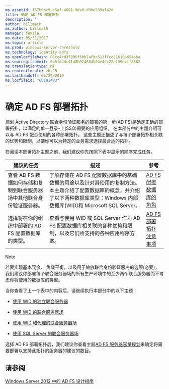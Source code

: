 ```yaml
---
ms.assetid: f67b0bc9-e5af-4891-9da0-d9be539af42d
title: 确定 AD FS 部署拓扑
description: ''
author: billmath
ms.author: billmath
manager: femila
ms.date: 05/31/2017
ms.topic: article
ms.prod: windows-server-threshold
ms.technology: identity-adfs
ms.openlocfilehash: 06cc4bd37905f6bb7afbc513ffce216104654aba
ms.sourcegitcommit: 0b5fd4dc4148b92480db04e4dc22e139dcff8582
ms.translationtype: MT
ms.contentlocale: zh-CN
ms.lasthandoff: 05/24/2019
ms.locfileid: "66191483"
---
```

# <a name="determine-your-ad-fs-deployment-topology"></a>确定 AD FS 部署拓扑

规划 Active Directory 联合身份验证服务的部署的第一步\(AD FS\)是确定正确的部署拓扑，以满足的单一登录\-上\(SSO\)需要的应用组织。 在本部分中的主题介绍可以与 AD FS 配合使用的各种部署拓扑。 这些主题还描述了与每个部署拓扑相关联的优势和限制，以便你可以为特定的业务需求选择最合适的拓扑。  
  
在阅读本部署拓扑主题之前，我们建议你先按照下表中显示的顺序完成任务。  
  
|建议的任务|描述|参考|  
|--------------------|---------------|-------------|  
|查看 AD FS 数据如何存储和复制到联合服务器场中其他联合身份验证服务器。|了解存储在 AD FS 配置数据库中的基础数据的用途以及针对其使用的复制方法。 本主题介绍了配置数据库的概念，并介绍了以下两种数据库类型：Windows 内部数据库\(WID\)和 Microsoft SQL Server。|[AD FS 配置数据库的角色](../../ad-fs/technical-reference/The-Role-of-the-AD-FS-Configuration-Database.md)|  
|选择将在你的组织中部署的 AD FS 配置数据库的类型。|查看与使用 WID 或 SQL Server 作为 AD FS 配置数据库相关联的各种优势和限制，以及它们所支持的各种应用程序方案。|[AD FS 部署拓扑注意事项](AD-FS-Deployment-Topology-Considerations.md)|  
  
> [!NOTE]  
> 若要实现基本冗余、 负载平衡，以及用于缩放联合身份验证服务的选项\(必要\)，我们建议你部署每个联合服务器场的所有生产环境中的至少两个联合服务器而不考虑你将使用的数据库的类型。  
  
当你查看了上一个表中的内容后，请继续执行本部分中的以下主题：  
  
-   [使用 WID 的独立联合服务器](Stand-Alone-Federation-Server-Using-WID.md)  
  
-   [使用 WID 的联合服务器场](Federation-Server-Farm-Using-WID-2012.md)  
  
-   [使用 WID 和代理的联合服务器场](Federation-Server-Farm-Using-WID-and-Proxies-2012.md)  
  
-   [使用 SQL Server 的联合服务器场](Federation-Server-Farm-Using-SQL-Server-2012.md)  
  
选择 AD FS 部署拓扑后，我们建议你查看主题[AD FS 服务器容量规划](Planning-for-AD-FS-Server-Capacity.md)来确定将需要部署以支持此拓扑的服务器的建议的数目。  
  
## <a name="see-also"></a>请参阅
[Windows Server 2012 中的 AD FS 设计指南](AD-FS-Design-Guide-in-Windows-Server-2012.md)

